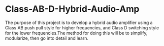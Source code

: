 # Class-AB-D-Hybrid-Audio-Amp
The purpose of this project is to develop a hybrid audio amplifier using a Class AB push pull style for higher frequencies, and Class D switching style for the lower frequencies.The method for doing this will be to simplify, modularize, then go into detail and learn. 
